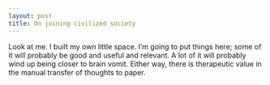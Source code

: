 ```yaml
---
layout: post
title: On joining civilized society
---
```


Look at me. I built my own little space. I’m going to put things here; some of it will probably be good and useful and relevant. A lot of it will probably wind up being closer to brain vomit. Either way, there is therapeutic value in the manual transfer of thoughts to paper.
